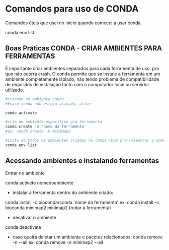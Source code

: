 # Comandos para uso de CONDA 

Comandos úteis que usei no início quando comecei a usar conda. 


conda env list 
## Boas Práticas CONDA - CRIAR AMBIENTES PARA FERRAMENTAS

É importante criar ambientes separados para cada ferramenta de uso, pra que não ocorra crash. O conda permite que se instale a ferramenta em um ambiente completamente isolado, não tendo problema de compatibilidade de requisitos de instalação tanto com o computador local ou servidor utilizado.
```bash
#criando um ambiente conda
##caso conda não esteja ativado, ative

conda activate

#crie um ambiente específico pra ferramenta
conda create -n 'nome da ferramenta' 
#ex: conda create -n minimap2

#Lista de todos os ambientes criados no conda (bom pra relembrar o nome do ambiente de alguma ferramenta)
conda env list

```

## Acessando ambientes e instalando ferramentas

Entrar no ambiente 

conda activete nomedoambiente

- instalar a ferramenta dentro do ambiente criado:

conda install -c bioconda/conda 'nome da ferramenta'
ex: conda install -c bioconda minimap2 
    minimap2 (rodar a ferramenta) 

- desativar o ambiente

conda deactivate 

- caso queira deletar um ambiente e pacotes relacionados: 
conda remove -n <nomedoambiente> --all
ex: conda remove -n minimap2 	--all 
